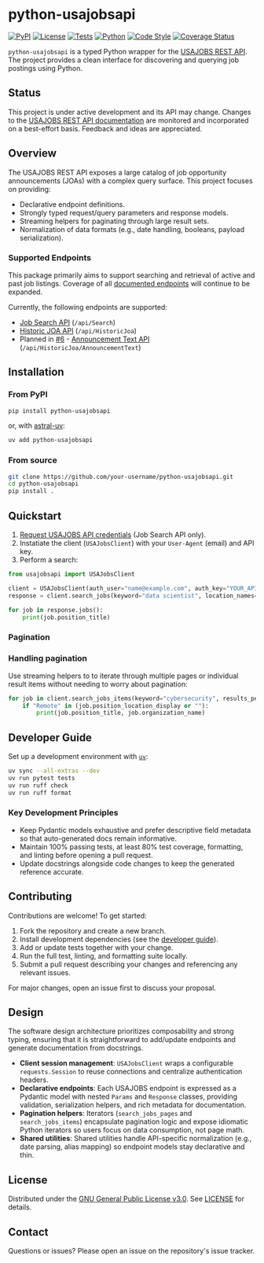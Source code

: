 # python-usajobsapi

[![PyPI][pypi-img]][pypi-lnk]
[![License][license-img]][license-lnk]
[![Tests][tests-img]][tests-lnk]
[![Python][python-img]][python-lnk]
[![Code Style][codestyle-img]][codestyle-lnk]
[![Coverage Status][codecov-img]][codecov-lnk]

`python-usajobsapi` is a typed Python wrapper for the [USAJOBS REST API](https://developer.usajobs.gov/). The project provides a clean interface for discovering and querying job postings using Python.

## Status

This project is under active development and its API may change. Changes to the [USAJOBS REST API documentation](https://developer.usajobs.gov/) are monitored and incorporated on a best-effort basis. Feedback and ideas are appreciated.

## Overview

The USAJOBS REST API exposes a large catalog of job opportunity announcements (JOAs) with a complex query surface. This project focuses on providing:

- Declarative endpoint definitions.
- Strongly typed request/query parameters and response models.
- Streaming helpers for paginating through large result sets.
- Normalization of data formats (e.g., date handling, booleans, payload serialization).

### Supported Endpoints

This package primarily aims to support searching and retrieval of active and past job listings. Coverage of all [documented endpoints](https://developer.usajobs.gov/api-reference/) will continue to be expanded.

Currently, the following endpoints are supported:

- [Job Search API](https://developer.usajobs.gov/api-reference/get-api-search) (`/api/Search`)
- [Historic JOA API](https://developer.usajobs.gov/api-reference/get-api-historicjoa) (`/api/HistoricJoa`)
- Planned in [#6](https://github.com/paddy74/python-usajobsapi/issues/6) - [Announcement Text API](https://developer.usajobs.gov/api-reference/get-api-joa) (`/api/HistoricJoa/AnnouncementText`)

## Installation

### From PyPI

```bash
pip install python-usajobsapi
```

or, with [astral-uv](https://docs.astral.sh/uv/):

```bash
uv add python-usajobsapi
```

### From source

```bash
git clone https://github.com/your-username/python-usajobsapi.git
cd python-usajobsapi
pip install .
```

## Quickstart

1. [Request USAJOBS API credentials](https://developer.usajobs.gov/APIRequest/Forms/DeveloperSignup) (Job Search API only).
2. Instatiate the client (`USAJobsClient`) with your `User-Agent` (email) and API key.
3. Perform a search:

```python
from usajobsapi import USAJobsClient

client = USAJobsClient(auth_user="name@example.com", auth_key="YOUR_API_KEY")
response = client.search_jobs(keyword="data scientist", location_names=["Atlanta", "Georgia"])

for job in response.jobs():
    print(job.position_title)
```

### Pagination

### Handling pagination

Use streaming helpers to to iterate through multiple pages or individual result items without needing to worry about pagination:

```python
for job in client.search_jobs_items(keyword="cybersecurity", results_per_page=100):
    if "Remote" in (job.position_location_display or ""):
        print(job.position_title, job.organization_name)
```

## Developer Guide

Set up a development environment with [`uv`](https://docs.astral.sh/uv/):

```bash
uv sync --all-extras --dev
uv run pytest tests
uv run ruff check
uv run ruff format
```

### Key Development Principles

- Keep Pydantic models exhaustive and prefer descriptive field metadata so that auto-generated docs remain informative.
- Maintain 100% passing tests, at least 80% test coverage, formatting, and linting before opening a pull request.
- Update docstrings alongside code changes to keep the generated reference accurate.

## Contributing

Contributions are welcome! To get started:

1. Fork the repository and create a new branch.
2. Install development dependencies (see the [developer guide](#developer-guide)).
3. Add or update tests together with your change.
4. Run the full test, linting, and formatting suite locally.
5. Submit a pull request describing your changes and referencing any relevant issues.

For major changes, open an issue first to discuss your proposal.

## Design

The software design architecture prioritizes composability and strong typing, ensuring that it is straightforward to add/update endpoints and generate documentation from docstrings.

- **Client session management**: `USAJobsClient` wraps a configurable `requests.Session` to reuse connections and centralize authentication headers.
- **Declarative endpoints**: Each USAJOBS endpoint is expressed as a Pydantic model with nested `Params` and `Response` classes, providing validation, serialization helpers, and rich metadata for documentation.
- **Pagination helpers**: Iterators (`search_jobs_pages` and `search_jobs_items`) encapsulate pagination logic and expose idiomatic Python iterators so users focus on data consumption, not page math.
- **Shared utilities**: Shared utilities handle API-specific normalization (e.g., date parsing, alias mapping) so endpoint models stay declarative and thin.

## License

Distributed under the [GNU General Public License v3.0](https://www.gnu.org/licenses/gpl-3.0.en.html). See [LICENSE](LICENSE) for details.

## Contact

Questions or issues? Please open an issue on the repository's issue tracker.

<!-- Badges -->

[pypi-lnk]: https://pypi.org/p/python-usajobsapi
[pypi-img]: https://img.shields.io/pypi/v/python-usajobsapi.svg
[tests-lnk]: https://github.com/paddy74/python-usajobsapi/actions
[tests-img]: https://img.shields.io/github/actions/workflow/status/paddy74/python-usajobsapi/ci.yaml?logo=github&label=tests&branch=master
[codecov-lnk]: https://codecov.io/github/paddy74/python-usajobsapi
[codecov-img]: https://codecov.io/github/paddy74/python-usajobsapi/graph/badge.svg?token=IH3MTBANTT
[python-lnk]: https://img.shields.io/pypi/pyversions/python-usajobsapi.svg
[python-img]: https://pypi.python.org/pypi/python-usajobsapi
[codestyle-lnk]: https://docs.astral.sh/ruff
[codestyle-img]: https://img.shields.io/badge/code%20style-ruff-000000.svg
[license-lnk]: ./LICENSE
[license-img]: https://img.shields.io/pypi/l/python-usajobsapi?color=light-green&logo=gplv3&logoColor=white
